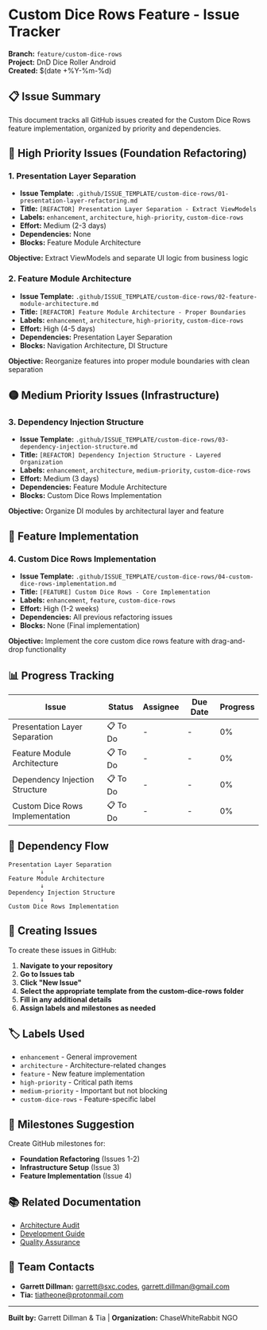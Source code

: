 # Custom Dice Rows Feature - Issue Tracker

**Branch:** `feature/custom-dice-rows`  
**Project:** DnD Dice Roller Android  
**Created:** $(date +%Y-%m-%d)

## 📋 Issue Summary

This document tracks all GitHub issues created for the Custom Dice Rows feature implementation, organized by priority and dependencies.

## 🔴 High Priority Issues (Foundation Refactoring)

### 1. Presentation Layer Separation
- **Issue Template:** `.github/ISSUE_TEMPLATE/custom-dice-rows/01-presentation-layer-refactoring.md`
- **Title:** `[REFACTOR] Presentation Layer Separation - Extract ViewModels`
- **Labels:** `enhancement`, `architecture`, `high-priority`, `custom-dice-rows`
- **Effort:** Medium (2-3 days)
- **Dependencies:** None
- **Blocks:** Feature Module Architecture

**Objective:** Extract ViewModels and separate UI logic from business logic

### 2. Feature Module Architecture  
- **Issue Template:** `.github/ISSUE_TEMPLATE/custom-dice-rows/02-feature-module-architecture.md`
- **Title:** `[REFACTOR] Feature Module Architecture - Proper Boundaries`
- **Labels:** `enhancement`, `architecture`, `high-priority`, `custom-dice-rows`
- **Effort:** High (4-5 days)
- **Dependencies:** Presentation Layer Separation
- **Blocks:** Navigation Architecture, DI Structure

**Objective:** Reorganize features into proper module boundaries with clean separation

## 🟡 Medium Priority Issues (Infrastructure)

### 3. Dependency Injection Structure
- **Issue Template:** `.github/ISSUE_TEMPLATE/custom-dice-rows/03-dependency-injection-structure.md`
- **Title:** `[REFACTOR] Dependency Injection Structure - Layered Organization`
- **Labels:** `enhancement`, `architecture`, `medium-priority`, `custom-dice-rows`
- **Effort:** Medium (3 days)
- **Dependencies:** Feature Module Architecture
- **Blocks:** Custom Dice Rows Implementation

**Objective:** Organize DI modules by architectural layer and feature

## 🚀 Feature Implementation

### 4. Custom Dice Rows Implementation
- **Issue Template:** `.github/ISSUE_TEMPLATE/custom-dice-rows/04-custom-dice-rows-implementation.md`
- **Title:** `[FEATURE] Custom Dice Rows - Core Implementation`
- **Labels:** `enhancement`, `feature`, `custom-dice-rows`
- **Effort:** High (1-2 weeks)
- **Dependencies:** All previous refactoring issues
- **Blocks:** None (Final implementation)

**Objective:** Implement the core custom dice rows feature with drag-and-drop functionality

## 📊 Progress Tracking

| Issue | Status | Assignee | Due Date | Progress |
|-------|--------|----------|----------|----------|
| Presentation Layer Separation | 📋 To Do | - | - | 0% |
| Feature Module Architecture | 📋 To Do | - | - | 0% |
| Dependency Injection Structure | 📋 To Do | - | - | 0% |
| Custom Dice Rows Implementation | 📋 To Do | - | - | 0% |

## 🔄 Dependency Flow

```
Presentation Layer Separation
         ↓
Feature Module Architecture
         ↓
Dependency Injection Structure
         ↓
Custom Dice Rows Implementation
```

## 📝 Creating Issues

To create these issues in GitHub:

1. **Navigate to your repository**
2. **Go to Issues tab**
3. **Click "New Issue"**
4. **Select the appropriate template from the custom-dice-rows folder**
5. **Fill in any additional details**
6. **Assign labels and milestones as needed**

## 🏷️ Labels Used

- `enhancement` - General improvement
- `architecture` - Architecture-related changes
- `feature` - New feature implementation
- `high-priority` - Critical path items
- `medium-priority` - Important but not blocking
- `custom-dice-rows` - Feature-specific label

## 🎯 Milestones Suggestion

Create GitHub milestones for:
- **Foundation Refactoring** (Issues 1-2)
- **Infrastructure Setup** (Issue 3)
- **Feature Implementation** (Issue 4)

## 📚 Related Documentation

- [Architecture Audit](./architecture-audit-custom-dice-rows.md)
- [Development Guide](./development/DEVELOPMENT_GUIDE.md)
- [Quality Assurance](./QUALITY_ASSURANCE.md)

## 🤝 Team Contacts

- **Garrett Dillman:** garrett@sxc.codes, garrett.dillman@gmail.com
- **Tia:** tiatheone@protonmail.com

---

**Built by:** Garrett Dillman & Tia | **Organization:** ChaseWhiteRabbit NGO
